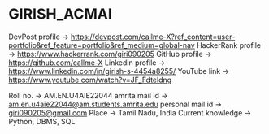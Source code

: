 # GIRISH_ACMAI
DevPost    profile    -> https://devpost.com/callme-X?ref_content=user-portfolio&ref_feature=portfolio&ref_medium=global-nav
HackerRank profile    -> https://www.hackerrank.com/giri090205
GitHub     profile    -> https://github.com/callme-X
Linkedin   profile    -> https://www.linkedin.com/in/girish-s-4454a8255/
YouTube    link       -> https://www.youtube.com/watch?v=JF_Fdteldng


Roll no.              -> AM.EN.U4AIE22044
amrita mail id        -> am.en.u4aie22044@am.students.amrita.edu
personal mail id      -> giri090205@gmail.com
Place                 -> Tamil Nadu, India
Current knowledge     -> Python, DBMS, SQL
